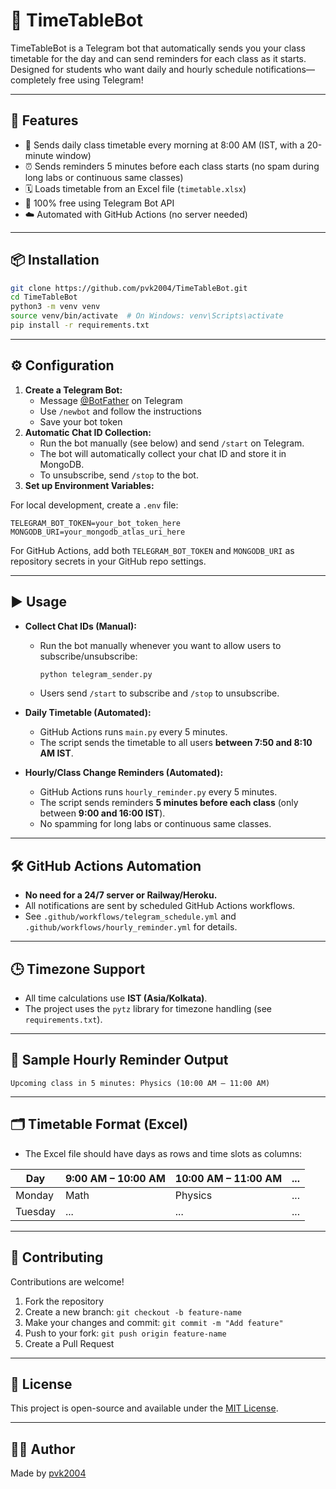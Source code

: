 # 📅 TimeTableBot 

TimeTableBot is a Telegram bot that automatically sends you your class timetable for the day and can send reminders for each class as it starts. Designed for students who want daily and hourly schedule notifications—completely free using Telegram!

---

## 🚀 Features

- 📆 Sends daily class timetable every morning at 8:00 AM (IST, with a 20-minute window)
- ⏰ Sends reminders 5 minutes before each class starts (no spam during long labs or continuous same classes)
- 🗓 Loads timetable from an Excel file (`timetable.xlsx`)
- 🤖 100% free using Telegram Bot API
- ☁️ Automated with GitHub Actions (no server needed)

---

## 📦 Installation

```bash
git clone https://github.com/pvk2004/TimeTableBot.git
cd TimeTableBot
python3 -m venv venv
source venv/bin/activate  # On Windows: venv\Scripts\activate
pip install -r requirements.txt
```

---

## ⚙️ Configuration

1. **Create a Telegram Bot:**
   - Message [@BotFather](https://t.me/BotFather) on Telegram
   - Use `/newbot` and follow the instructions
   - Save your bot token
2. **Automatic Chat ID Collection:**
   - Run the bot manually (see below) and send `/start` on Telegram.
   - The bot will automatically collect your chat ID and store it in MongoDB.
   - To unsubscribe, send `/stop` to the bot.
3. **Set up Environment Variables:**

For local development, create a `.env` file:
```
TELEGRAM_BOT_TOKEN=your_bot_token_here
MONGODB_URI=your_mongodb_atlas_uri_here
```

For GitHub Actions, add both `TELEGRAM_BOT_TOKEN` and `MONGODB_URI` as repository secrets in your GitHub repo settings.

---

## ▶️ Usage

- **Collect Chat IDs (Manual):**
  - Run the bot manually whenever you want to allow users to subscribe/unsubscribe:
    ```bash
    python telegram_sender.py
    ```
  - Users send `/start` to subscribe and `/stop` to unsubscribe.

- **Daily Timetable (Automated):**
  - GitHub Actions runs `main.py` every 5 minutes.
  - The script sends the timetable to all users **between 7:50 and 8:10 AM IST**.

- **Hourly/Class Change Reminders (Automated):**
  - GitHub Actions runs `hourly_reminder.py` every 5 minutes.
  - The script sends reminders **5 minutes before each class** (only between **9:00 and 16:00 IST**).
  - No spamming for long labs or continuous same classes.

---

## 🛠 GitHub Actions Automation

- **No need for a 24/7 server or Railway/Heroku.**
- All notifications are sent by scheduled GitHub Actions workflows.
- See `.github/workflows/telegram_schedule.yml` and `.github/workflows/hourly_reminder.yml` for details.

---

## 🕒 Timezone Support
- All time calculations use **IST (Asia/Kolkata)**.
- The project uses the `pytz` library for timezone handling (see `requirements.txt`).

---

## 📨 Sample Hourly Reminder Output

```
Upcoming class in 5 minutes: Physics (10:00 AM – 11:00 AM)
```

---

## 🗂 Timetable Format (Excel)

- The Excel file should have days as rows and time slots as columns:

| Day     | 9:00 AM – 10:00 AM | 10:00 AM – 11:00 AM | ... |
| ------- | ------------------- | -------------------- | --- |
| Monday  | Math                | Physics              | ... |
| Tuesday | ...                 | ...                  | ... |

---

## 🤝 Contributing

Contributions are welcome!

1. Fork the repository
2. Create a new branch: `git checkout -b feature-name`
3. Make your changes and commit: `git commit -m "Add feature"`
4. Push to your fork: `git push origin feature-name`
5. Create a Pull Request

---

## 📄 License

This project is open-source and available under the [MIT License](LICENSE).

---

## 🙋‍♂️ Author

Made  by [pvk2004](https://github.com/pvk2004)
